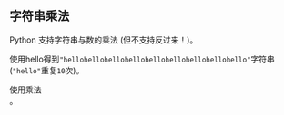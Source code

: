 ## 字符串乘法

Python 支持字符串与数的乘法 (但不支持反过来！)。 
  
使用hello得到`"hellohellohellohellohellohellohellohellohello"`字符串 (`"hello"`重复`10`次)。 

<div class='hint'>使用乘法</div>。
